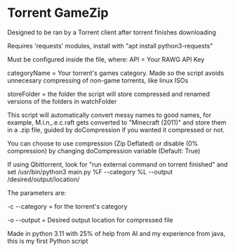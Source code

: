 # Torrent GameZip
Designed to be ran by a Torrent client after torrent finishes downloading

Requires 'requests' modules, install with "apt install python3-requests"

Must be configured inside the file, where:
API = Your RAWG API Key

categoryName = Your torrent's games category. Made so the script avoids unnecesary compressing of non-game torrents, like linux ISOs

storeFolder = the folder the script will store compressed and renamed versions of the folders in watchFolder

This script will automatically convert messy names to good names, for example, M.i.n_.e.c.raft gets converted to "Minecraft (2011)" and store them in a .zip file, guided by doCompression if you wanted it compressed or not.

You can choose to use compression (Zip Deflated) or disable (0% compression) by changing doCompression variable (Default: True)

If using Qbittorrent, look for "run external command on torrent finished" and set /usr/bin/python3 main.py %F --category %L --output /desired/output/location/

The parameters are:

-c --category = for the torrent's category

-o --output = Desired output location for compressed file

Made in python 3.11 with 25% of help from AI and my experience from java, this is my first Python script

